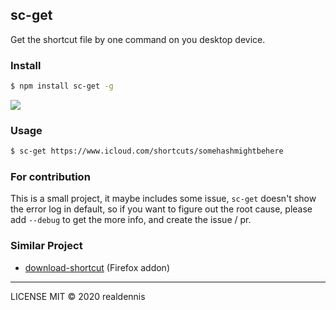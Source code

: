 ## sc-get

Get the shortcut file by one command on you desktop device.

### Install
```sh
$ npm install sc-get -g
```

![](https://raw.githubusercontent.com/realdennis/shortcuts-mono/master/packages/tools/sc-get/assets/demo.png)

### Usage
```sh
$ sc-get https://www.icloud.com/shortcuts/somehashmightbehere
```

### For contribution
This is a small project, it maybe includes some issue, `sc-get` doesn't show the error log in default, so if you want to figure out the root cause, please add `--debug` to get the more info, and create the issue / pr.

### Similar Project
- [download-shortcut](https://github.com/heyitzspencer/download-shortcut) (Firefox addon)

---

LICENSE MIT © 2020 realdennis
